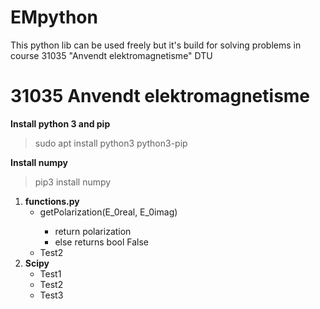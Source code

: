 # EMpython
This python lib can be used freely but it's build for solving problems in course 31035 "Anvendt elektromagnetisme" DTU


<h1>31035 Anvendt elektromagnetisme</h1>


**Install python 3 and pip**
> sudo apt install python3 python3-pip

**Install numpy**
>pip3 install numpy

<ol type="1">
 <li><b>functions.py</b>
  <ul>
   <li>getPolarization(E_0real, E_0imag)</li>
    <ul>
     <li>return polarization</li>
     <li>else returns bool False</li>
    </ul>
   <li>Test2</li>
  </ul>
 </li>
 <li><b>Scipy</b>
  <ul>
   <li>Test1</li>
   <li>Test2</li>
   <li>Test3</li>
  </ul></li>
 

</ol>
